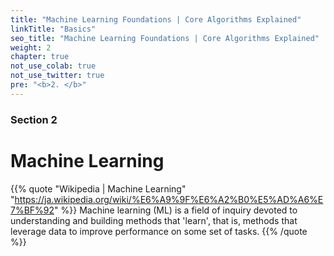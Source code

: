 ```yaml
---
title: "Machine Learning Foundations | Core Algorithms Explained"
linkTitle: "Basics"
seo_title: "Machine Learning Foundations | Core Algorithms Explained"
weight: 2
chapter: true
not_use_colab: true
not_use_twitter: true
pre: "<b>2. </b>"
---
```

### Section 2
# Machine Learning

{{% quote "Wikipedia | Machine Learning" "https://ja.wikipedia.org/wiki/%E6%A9%9F%E6%A2%B0%E5%AD%A6%E7%BF%92" %}}
Machine learning (ML) is a field of inquiry devoted to understanding and building methods that 'learn', that is, methods that leverage data to improve performance on some set of tasks.
{{% /quote %}}